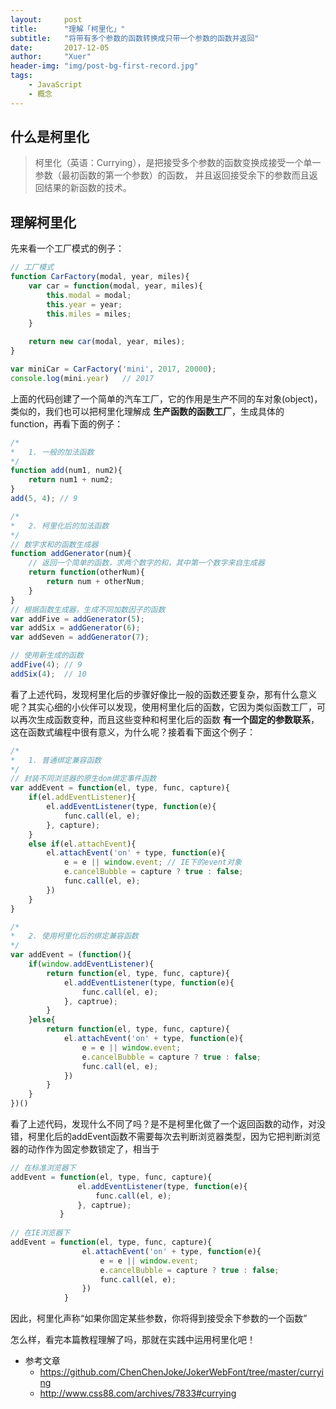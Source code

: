 ```yaml
---
layout:     post
title:      "理解「柯里化」"
subtitle:   "将带有多个参数的函数转换成只带一个参数的函数并返回"
date:       2017-12-05
author:     "Xuer"
header-img: "img/post-bg-first-record.jpg"
tags:
    - JavaScript
    - 概念
---
```


## 什么是柯里化

> 柯里化（英语：Currying），是把接受多个参数的函数变换成接受一个单一参数（最初函数的第一个参数）的函数， 并且返回接受余下的参数而且返回结果的新函数的技术。

## 理解柯里化

先来看一个工厂模式的例子：

```javascript
// 工厂模式
function CarFactory(modal, year, miles){
    var car = function(modal, year, miles){
        this.modal = modal;
        this.year = year;
        this.miles = miles;
    }
    
    return new car(modal, year, miles);
}

var miniCar = CarFactory('mini', 2017, 20000);
console.log(mini.year)   // 2017
```

上面的代码创建了一个简单的汽车工厂，它的作用是生产不同的车对象(object)，类似的，我们也可以把柯里化理解成 **生产函数的函数工厂**，生成具体的function，再看下面的例子：

```javascript
/*
*   1. 一般的加法函数
*/
function add(num1, num2){
    return num1 + num2;
}
add(5, 4); // 9

/*
*   2. 柯里化后的加法函数
*/
// 数字求和的函数生成器
function addGenerator(num){
    // 返回一个简单的函数，求两个数字的和，其中第一个数字来自生成器
    return function(otherNum){
        return num + otherNum;
    }
}
// 根据函数生成器，生成不同加数因子的函数
var addFive = addGenerator(5);
var addSix = addGenerator(6);
var addSeven = addGenerator(7);

// 使用新生成的函数
addFive(4); // 9
addSix(4);  // 10
```

看了上述代码，发现柯里化后的步骤好像比一般的函数还要复杂，那有什么意义呢？其实心细的小伙伴可以发现，使用柯里化后的函数，它因为类似函数工厂，可以再次生成函数变种，而且这些变种和柯里化后的函数 **有一个固定的参数联系**，这在函数式编程中很有意义，为什么呢？接着看下面这个例子：

```javascript
/*
*   1. 普通绑定兼容函数
*/
// 封装不同浏览器的原生dom绑定事件函数
var addEvent = function(el, type, func, capture){
    if(el.addEventListener){
        el.addEventListener(type, function(e){
            func.call(el, e);
        }, capture);
    }
    else if(el.attachEvent){
        el.attachEvent('on' + type, function(e){
            e = e || window.event; // IE下的event对象
            e.cancelBubble = capture ? true : false;
            func.call(el, e);
        })
    }
}

/*
*   2. 使用柯里化后的绑定兼容函数
*/
var addEvent = (function(){
    if(window.addEventListener){
        return function(el, type, func, capture){
            el.addEventListener(type, function(e){
                func.call(el, e);
            }, captrue);
        }
    }else{
        return function(el, type, func, capture){
            el.attachEvent('on' + type, function(e){
                e = e || window.event;
                e.cancelBubble = capture ? true : false;
                func.call(el, e);
            })
        }
    }
})()
```

看了上述代码，发现什么不同了吗？是不是柯里化做了一个返回函数的动作，对没错，柯里化后的addEvent函数不需要每次去判断浏览器类型，因为它把判断浏览器的动作作为固定参数锁定了，相当于

```javascript
// 在标准浏览器下
addEvent = function(el, type, func, capture){
               el.addEventListener(type, function(e){
                   func.call(el, e);
               }, captrue);
           }
           
// 在IE浏览器下
addEvent = function(el, type, func, capture){
                el.attachEvent('on' + type, function(e){
                    e = e || window.event;
                    e.cancelBubble = capture ? true : false;
                    func.call(el, e);
                })
            }
```

因此，柯里化声称“如果你固定某些参数，你将得到接受余下参数的一个函数”

怎么样，看完本篇教程理解了吗，那就在实践中运用柯里化吧！

* 参考文章
    * https://github.com/ChenChenJoke/JokerWebFont/tree/master/currying
    * http://www.css88.com/archives/7833#currying

